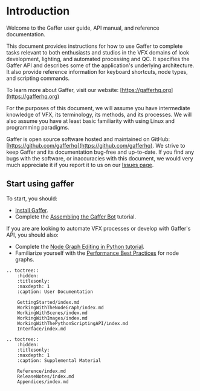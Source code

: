 # Introduction #

Welcome to the Gaffer user guide, API manual, and reference documentation.

This document provides instructions for how to use Gaffer to complete tasks relevant to both enthusiasts and studios in the VFX domains of look development, lighting, and automated processing and QC. It specifies the Gaffer API and describes some of the application's underlying architecture. It also provide reference information for keyboard shortcuts, node types, and scripting commands.

To learn more about Gaffer, visit our website: [https://gafferhq.org](https://gafferhq.org)

For the purposes of this document, we will assume you have intermediate knowledge of VFX, its terminology, its methods, and its processes. We will also assume you have at least basic familiarity with using Linux and programming paradigms.

Gaffer is open source software hosted and maintained on GitHub: [https://github.com/gafferhq](https://github.com/gafferhq). We strive to keep Gaffer and its documentation bug-free and up-to-date. If you find any bugs with the software, or inaccuracies with this document, we would very much appreciate it if you report it to us on our [Issues page](https://github.com/gafferhq/gaffer/issues).


## Start using gaffer ##

To start, you should:

- [Install Gaffer](GettingStarted/InstallingGaffer/index.md).
- Complete the [Assembling the Gaffer Bot](GettingStarted/TutorialAssemblingTheGafferBot/index.md) tutorial.

If you are are looking to automate VFX processes or develop with Gaffer's API, you should also:

- Complete the [Node Graph Editing in Python tutorial](WorkingWithThePythonScriptingAPI/TutorialNodeGraphEditingInPython/index.md).
- Familiarize yourself with the [Performance Best Practices](WorkingWithTheNodeGraph/PerformanceBestPractices/index.md) for node graphs.


<!-- TOC -->

```eval_rst
.. toctree::
    :hidden:
    :titlesonly:
    :maxdepth: 1
    :caption: User Documentation

    GettingStarted/index.md
    WorkingWithTheNodeGraph/index.md
    WorkingWithScenes/index.md
    WorkingWithImages/index.md
    WorkingWithThePythonScriptingAPI/index.md
    Interface/index.md
```

```eval_rst
.. toctree::
    :hidden:
    :titlesonly:
    :maxdepth: 1
    :caption: Supplemental Material

    Reference/index.md
    ReleaseNotes/index.md
    Appendices/index.md
```

